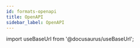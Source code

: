 ```yaml
---
id: formats-openapi
title: OpenAPI
sidebar_label: OpenAPI
---
```


import useBaseUrl from '@docusaurus/useBaseUrl';
